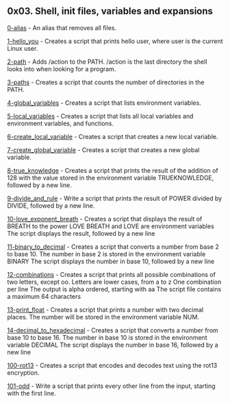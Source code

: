 ## 0x03. Shell, init files, variables and expansions

[0-alias](./0-alias) - An alias that removes all files.

[1-hello_you](./1-hello_you) - Creates a script that prints hello user, where user is the current Linux user.

[2-path](./2-path) - Adds /action to the PATH. /action is the last directory the shell looks into when looking for a program.

[3-paths](./3-paths) - Creates a script that counts the number of directories in the PATH.

[4-global_variables](./4-global_variables) - Creates a script that lists environment variables.

[5-local_variables](./5-local_variables) - Creates a script that lists all local variables and environment variables, and functions.

[6-create_local_variable](./6-create_local_variable) - Creates a script that creates a new local variable.

[7-create_global_variable](./7-create_global_variable) - Creates a script that creates a new global variable.

[8-true_knowledge](./8-true_knowledge) - Creates a script that prints the result of the addition of 128 with the value stored in the environment variable TRUEKNOWLEDGE, followed by a new line.

[9-divide_and_rule](./9-divide_and_rule) - Write a script that prints the result of POWER divided by DIVIDE, followed by a new line.

[10-love_exponent_breath](./10-love_exponent_breath) - Creates a script that displays the result of BREATH to the power LOVE
BREATH and LOVE are environment variables
The script displays the result, followed by a new line

[11-binary_to_decimal](./11-binary_to_decimal) - Creates a script that converts a number from base 2 to base 10.
The number in base 2 is stored in the environment variable BINARY
The script displays the number in base 10, followed by a new line

[12-combinations](./12-combinations) - Creates a script that prints all possible combinations of two letters, except oo.
Letters are lower cases, from a to z
One combination per line
The output is alpha ordered, starting with aa
The script file contains a maximum 64 characters

[13-print_float](./13-print_float) - Creates a script that prints a number with two decimal places.
The number will be stored in the environment variable NUM.

[14-decimal_to_hexadecimal](./14-decimal_to_hexadecimal) - Creates a script that converts a number from base 10 to base 16.
The number in base 10 is stored in the environment variable DECIMAL
The script displays the number in base 16, followed by a new line

[100-rot13](./101-rot13) - Creates a script that encodes and decodes text using the rot13 encryption.

[101-odd](./101-odd) - Write a script that prints every other line from the input, starting with the first line.
